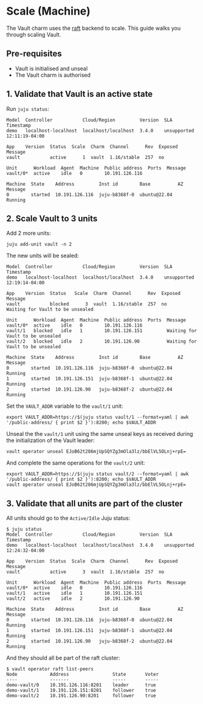 # Scale (Machine)

The Vault charm uses the [raft](https://developer.hashicorp.com/vault/docs/configuration/storage/raft) backend to scale. This guide walks you through scaling Vault.

## Pre-requisites

- Vault is initialised and unseal
- The Vault charm is authorised

## 1. Validate that Vault is an active state

Run `juju status`:
```
Model  Controller           Cloud/Region         Version  SLA          Timestamp
demo   localhost-localhost  localhost/localhost  3.4.0    unsupported  12:11:19-04:00

App    Version  Status  Scale  Charm  Channel      Rev  Exposed  Message
vault           active      1  vault  1.16/stable  257  no       

Unit      Workload  Agent  Machine  Public address  Ports  Message
vault/0*  active    idle   0        10.191.126.116         

Machine  State    Address         Inst id        Base          AZ  Message
0        started  10.191.126.116  juju-b8368f-0  ubuntu@22.04      Running
```

## 2. Scale Vault to 3 units

Add 2 more units:

```
juju add-unit vault -n 2
```

The new units will be sealed:

```
Model  Controller           Cloud/Region         Version  SLA          Timestamp
demo   localhost-localhost  localhost/localhost  3.4.0    unsupported  12:19:14-04:00

App    Version  Status   Scale  Charm  Channel      Rev  Exposed  Message
vault           blocked      3  vault  1.16/stable  257  no       Waiting for Vault to be unsealed

Unit      Workload  Agent  Machine  Public address  Ports  Message
vault/0*  active    idle   0        10.191.126.116         
vault/1   blocked   idle   1        10.191.126.151         Waiting for Vault to be unsealed
vault/2   blocked   idle   2        10.191.126.90          Waiting for Vault to be unsealed

Machine  State    Address         Inst id        Base          AZ  Message
0        started  10.191.126.116  juju-b8368f-0  ubuntu@22.04      Running
1        started  10.191.126.151  juju-b8368f-1  ubuntu@22.04      Running
2        started  10.191.126.90   juju-b8368f-2  ubuntu@22.04      Running

```

Set the `VAULT_ADDR` variable to the `vault/1` unit:
```
export VAULT_ADDR=https://$(juju status vault/1 --format=yaml | awk '/public-address/ { print $2 }'):8200; echo $VAULT_ADDR
```
Unseal the the `vault/1` unit using the same unseal keys as received during the initialization of the Vault leader:

```
vault operator unseal EJoB62t286mjUpSQYZg3mOla3lz/bbElVL5OLnj+rpE=
```

And complete the same operations for the `vault/2` unit:

```
export VAULT_ADDR=https://$(juju status vault/2 --format=yaml | awk '/public-address/ { print $2 }'):8200; echo $VAULT_ADDR
vault operator unseal EJoB62t286mjUpSQYZg3mOla3lz/bbElVL5OLnj+rpE=
```

## 3. Validate that all units are part of the cluster

All units should go to the `Active/Idle` Juju status:

```
$ juju status
Model  Controller           Cloud/Region         Version  SLA          Timestamp
demo   localhost-localhost  localhost/localhost  3.4.0    unsupported  12:24:32-04:00

App    Version  Status  Scale  Charm  Channel      Rev  Exposed  Message
vault           active      3  vault  1.16/stable  257  no       

Unit      Workload  Agent  Machine  Public address  Ports  Message
vault/0*  active    idle   0        10.191.126.116         
vault/1   active    idle   1        10.191.126.151         
vault/2   active    idle   2        10.191.126.90          

Machine  State    Address         Inst id        Base          AZ  Message
0        started  10.191.126.116  juju-b8368f-0  ubuntu@22.04      Running
1        started  10.191.126.151  juju-b8368f-1  ubuntu@22.04      Running
2        started  10.191.126.90   juju-b8368f-2  ubuntu@22.04      Running

```

And they should all be part of the raft cluster:

```
$ vault operator raft list-peers
Node            Address                State       Voter
----            -------                -----       -----
demo-vault/0    10.191.126.116:8201    leader      true
demo-vault/1    10.191.126.151:8201    follower    true
demo-vault/2    10.191.126.90:8201     follower    true
```
